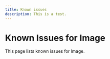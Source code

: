 ```yaml
---
title: Known issues
description: This is a test.
---
```


# Known Issues for Image

This page lists known issues for Image.
